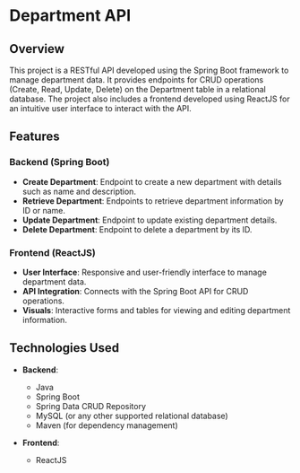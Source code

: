 # Department API 

## Overview

This project is a RESTful API developed using the Spring Boot framework to manage department data. It provides endpoints for CRUD operations (Create, Read, Update, Delete) on the Department table in a relational database. The project also includes a frontend developed using ReactJS for an intuitive user interface to interact with the API.

## Features

### Backend (Spring Boot)
- **Create Department**: Endpoint to create a new department with details such as name and description.
- **Retrieve Department**: Endpoints to retrieve department information by ID or name.
- **Update Department**: Endpoint to update existing department details.
- **Delete Department**: Endpoint to delete a department by its ID.

### Frontend (ReactJS)
- **User Interface**: Responsive and user-friendly interface to manage department data.
- **API Integration**: Connects with the Spring Boot API for CRUD operations.
- **Visuals**: Interactive forms and tables for viewing and editing department information.

## Technologies Used

- **Backend**:
  - Java
  - Spring Boot
  - Spring Data CRUD Repository
  - MySQL (or any other supported relational database)
  - Maven (for dependency management)

- **Frontend**:
  - ReactJS



